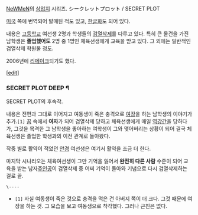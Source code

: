 [NeWMeN](NeWMeN.md)의 [상업지](%EC%83%81%EC%97%85%EC%A7%80.md) 시리즈.
シークレットプロット / SECRET PLOT

[미국](%EB%AF%B8%EA%B5%AD.md) 쪽에 번역되어 발매된 적도 있고,
[한글화](%ED%95%9C%EA%B8%80%ED%99%94.md)도 되어 있다.

내용은 [고등학교](%EA%B3%A0%EB%93%B1%ED%95%99%EA%B5%90.md) 여선생 2명과 학생들의
[검열삭제](%EA%B2%80%EC%97%B4%EC%82%AD%EC%A0%9C.md)를 다루고 있다. 특히 큰 물건을 가진 남학생은
**졸업했어도** 2명 중 1명인 체육선생에게 교육을 받고 있다. 그 외에는 일반적인 검열삭제 학원물 정도.

2006년에 [리메이크](%EB%A6%AC%EB%A9%94%EC%9D%B4%ED%81%AC.md)되기도 했다.

[[edit](http://rigvedawiki.net/r1/wiki.php/SECRET%20PLOT?action=edit&section=1
)]

### SECRET PLOT DEEP ¶

SECRET PLOT의 후속작.

  

내용은 전편과 그대로 이어지고 여동생이 죽은 충격으로
[여장](%EC%97%AC%EC%9E%A5%EB%82%A8%EC%9E%90.md)을 하는 남학생의 이야기가 추가.`[1]`
[꿈](%EA%BF%88.md) 속에서 **여자**가 되어 검열삭제 당하고 체육선생에게 매일
[역강간](%EC%97%AD%EA%B0%95%EA%B0%84.md)을 당하다가, 그것을 목격한 그 남학생을 좋아하는 여학생이 그와
맺어버리는 상황이 되어 결국 체육선생은 졸업한 학생과의 이전 관계로 돌아왔다.

  

작중 별로 활약이 적었던 [안경](%EC%95%88%EA%B2%BD.md) 여선생은 여기서 활약을 조금 더 한다.

  

마지막 시나리오는 체육여선생이 그만 기억을 잃어서 **완전히 다른 사람** 수준이 되어 교육을 받는
남자[주인공](%EC%A3%BC%EC%9D%B8%EA%B3%B5.md)이 검열삭제 중 어찌 기억이 돌아와 기념으로 다시 검열삭제하는
걸로 끝.

  

`\----`

  * `[1]` 사실 여동생이 죽은 것으로 충격을 먹은 건 아버지 쪽이 더 크다. 그것 때문에 여장을 하는 것. 그 모습을 보고 여동생으로 착각했다. 그러나 근친은 없다.

